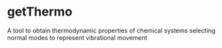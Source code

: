 # getThermo
A tool to obtain thermodynamic properties of chemical systems selecting normal modes to represent vibrational movement
